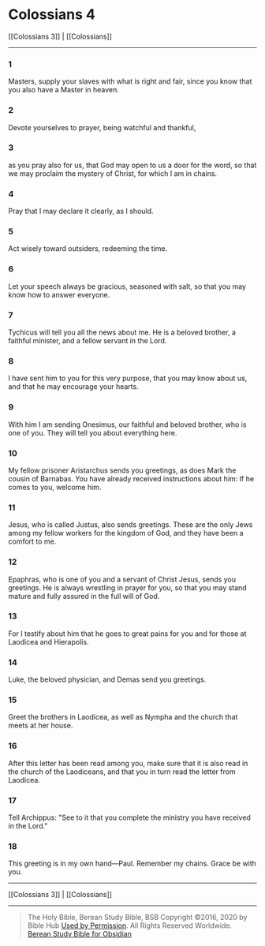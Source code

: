 # Colossians 4

[[Colossians 3]] | [[Colossians]]

---

### 1
Masters, supply your slaves with what is right and fair, since you know that you also have a Master in heaven.

### 2
Devote yourselves to prayer, being watchful and thankful,

### 3
as you pray also for us, that God may open to us a door for the word, so that we may proclaim the mystery of Christ, for which I am in chains.

### 4
Pray that I may declare it clearly, as I should.

### 5
Act wisely toward outsiders, redeeming the time.

### 6
Let your speech always be gracious, seasoned with salt, so that you may know how to answer everyone.

### 7
Tychicus will tell you all the news about me. He is a beloved brother, a faithful minister, and a fellow servant in the Lord.

### 8
I have sent him to you for this very purpose, that you may know about us, and that he may encourage your hearts.

### 9
With him I am sending Onesimus, our faithful and beloved brother, who is one of you. They will tell you about everything here.

### 10
My fellow prisoner Aristarchus sends you greetings, as does Mark the cousin of Barnabas. You have already received instructions about him: If he comes to you, welcome him.

### 11
Jesus, who is called Justus, also sends greetings. These are the only Jews among my fellow workers for the kingdom of God, and they have been a comfort to me.

### 12
Epaphras, who is one of you and a servant of Christ Jesus, sends you greetings. He is always wrestling in prayer for you, so that you may stand mature and fully assured in the full will of God.

### 13
For I testify about him that he goes to great pains for you and for those at Laodicea and Hierapolis.

### 14
Luke, the beloved physician, and Demas send you greetings.

### 15
Greet the brothers in Laodicea, as well as Nympha and the church that meets at her house.

### 16
After this letter has been read among you, make sure that it is also read in the church of the Laodiceans, and that you in turn read the letter from Laodicea.

### 17
Tell Archippus: "See to it that you complete the ministry you have received in the Lord."

### 18
This greeting is in my own hand—Paul. Remember my chains. Grace be with you.

---

[[Colossians 3]] | [[Colossians]]

---

> The Holy Bible, Berean Study Bible, BSB
> Copyright &copy;2016, 2020 by Bible Hub
> [Used by Permission](https://berean.bible/terms.htm). All Rights Reserved Worldwide.
> [Berean Study Bible for Obsidian](https://github.com/gapmiss/berean-study-bible-for-obsidian)</small>

